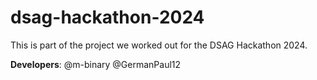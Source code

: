 # dsag-hackathon-2024

This is part of the project we worked out for the DSAG Hackathon 2024.

**Developers**: @m-binary @GermanPaul12
